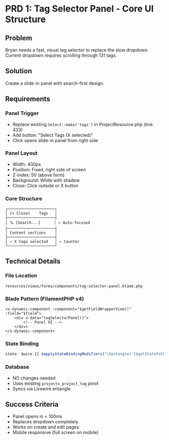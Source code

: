 # PRD 1: Tag Selector Panel - Core UI Structure

## Problem
Bryan needs a fast, visual tag selector to replace the slow dropdown. Current dropdown requires scrolling through 131 tags.

## Solution
Create a slide-in panel with search-first design.

## Requirements

### Panel Trigger
- Replace existing `Select::make('tags')` in ProjectResource.php (line 433)
- Add button: "Select Tags (X selected)"
- Click opens slide-in panel from right side

### Panel Layout
- Width: 400px
- Position: Fixed, right side of screen
- Z-index: 50 (above form)
- Background: White with shadow
- Close: Click outside or X button

### Core Structure
```
┌─────────────────────┐
│ [× Close]    Tags   │
├─────────────────────┤
│ 🔍 [Search...]      │ ← Auto-focused
├─────────────────────┤
│ Content sections    │
├─────────────────────┤
│ ✓ X tags selected   │ ← Counter
└─────────────────────┘
```

## Technical Details

### File Location
`resources/views/forms/components/tag-selector-panel.blade.php`

### Blade Pattern (FilamentPHP v4)
```blade
<x-dynamic-component :component="$getFieldWrapperView()" :field="$field">
    <div x-data="tagSelectorPanel()">
        <!-- Panel UI -->
    </div>
</x-dynamic-component>
```

### State Binding
```javascript
state: $wire.{{ $applyStateBindingModifiers("\$entangle('{$getStatePath()}')") }} || []
```

### Database
- NO changes needed
- Uses existing `projects_project_tag` pivot
- Syncs via Livewire entangle

## Success Criteria
- Panel opens in < 100ms
- Replaces dropdown completely
- Works on create and edit pages
- Mobile responsive (full screen on mobile)

